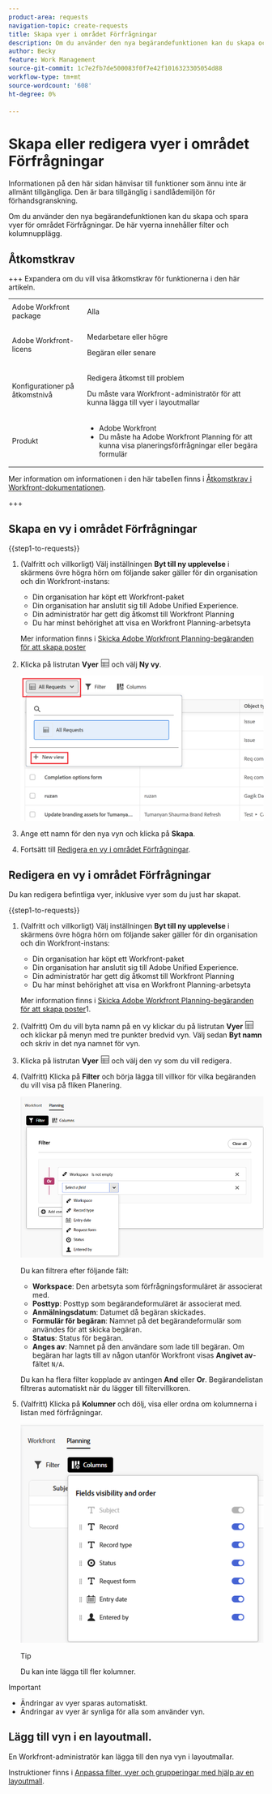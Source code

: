 ```yaml
---
product-area: requests
navigation-topic: create-requests
title: Skapa vyer i området Förfrågningar
description: Om du använder den nya begärandefunktionen kan du skapa och spara vyer för området Förfrågningar.
author: Becky
feature: Work Management
source-git-commit: 1c7e2fb7de500083f0f7e42f1016323305054d88
workflow-type: tm+mt
source-wordcount: '608'
ht-degree: 0%

---
```


# Skapa eller redigera vyer i området Förfrågningar

<span class="preview">Informationen på den här sidan hänvisar till funktioner som ännu inte är allmänt tillgängliga. Den är bara tillgänglig i sandlådemiljön för förhandsgranskning.</span>

Om du använder den nya begärandefunktionen kan du skapa och spara vyer för området Förfrågningar. De här vyerna innehåller filter och kolumnupplägg.

## Åtkomstkrav

+++ Expandera om du vill visa åtkomstkrav för funktionerna i den här artikeln.


<table style="table-layout:auto"> 
 <col> 
 <col> 
 <tbody> 
 <tbody> 
  <tr> 
   <td role="rowheader">Adobe Workfront package</td> 
   <td> <p>Alla </p> </td> 
  </tr> 
  <tr> 
   <td role="rowheader">Adobe Workfront-licens</td> 
   <td> <p>Medarbetare eller högre</p>
   <p>Begäran eller senare</p>
    </td> 
  </tr> 
  <tr> 
   <td role="rowheader">Konfigurationer på åtkomstnivå</td> 
   <td> <p>Redigera åtkomst till problem</p>  <p>Du måste vara Workfront-administratör för att kunna lägga till vyer i layoutmallar</td> 
  </tr> 
  <tr> 
   <td role="rowheader"> Produkt</td> 
   <td> <ul><li>Adobe Workfront</li><li>Du måste ha Adobe Workfront Planning för att kunna visa planeringsförfrågningar eller begära formulär</td> 
  </tr> 
 </tbody> 
</table>

Mer information om informationen i den här tabellen finns i [Åtkomstkrav i Workfront-dokumentationen](/help/quicksilver/administration-and-setup/add-users/access-levels-and-object-permissions/access-level-requirements-in-documentation.md).

+++

## Skapa en vy i området Förfrågningar

{{step1-to-requests}}

1. (Valfritt och villkorligt) Välj inställningen **Byt till ny upplevelse** i skärmens övre högra hörn om följande saker gäller för din organisation och din Workfront-instans:

   * Din organisation har köpt ett Workfront-paket
   * Din organisation har anslutit sig till Adobe Unified Experience.
   * Din administratör har gett dig åtkomst till Workfront Planning
   * Du har minst behörighet att visa en Workfront Planning-arbetsyta

   Mer information finns i [Skicka Adobe Workfront Planning-begäranden för att skapa poster](/help/quicksilver/planning/requests/submit-requests.md)

1. Klicka på listrutan **Vyer** ![Vyer](assets/view-icon-requests.png) och välj **Ny vy**.

   ![Ny vy](assets/create-new-view.png)

1. Ange ett namn för den nya vyn och klicka på **Skapa**.
1. Fortsätt till [Redigera en vy i området Förfrågningar](#edit-a-view-in-the-requests-area).

## Redigera en vy i området Förfrågningar

Du kan redigera befintliga vyer, inklusive vyer som du just har skapat.

{{step1-to-requests}}

1. (Valfritt och villkorligt) Välj inställningen **Byt till ny upplevelse** i skärmens övre högra hörn om följande saker gäller för din organisation och din Workfront-instans:

   * Din organisation har köpt ett Workfront-paket
   * Din organisation har anslutit sig till Adobe Unified Experience.
   * Din administratör har gett dig åtkomst till Workfront Planning
   * Du har minst behörighet att visa en Workfront Planning-arbetsyta

   Mer information finns i [Skicka Adobe Workfront Planning-begäranden för att skapa poster](/help/quicksilver/planning/requests/submit-requests.md)1.

1. (Valfritt) Om du vill byta namn på en vy klickar du på listrutan **Vyer** ![Vyer](assets/view-icon-requests.png) och klickar på menyn med tre punkter bredvid vyn. Välj sedan **Byt namn** och skriv in det nya namnet för vyn.
1. Klicka på listrutan **Vyer** ![Vyer](assets/view-icon-requests.png) och välj den vy som du vill redigera.
1. (Valfritt) Klicka på **Filter** och börja lägga till villkor för vilka begäranden du vill visa på fliken Planering.

   ![Redigeringsfilter på fliken Planeringsbegäranden](assets/filters-editing-box-in-requests-planning-tab.png)

   Du kan filtrera efter följande fält:

   * **Workspace**: Den arbetsyta som förfrågningsformuläret är associerat med.
   * **Posttyp**: Posttyp som begärandeformuläret är associerat med.
   * **Anmälningsdatum**: Datumet då begäran skickades.
   * **Formulär för begäran**: Namnet på det begärandeformulär som användes för att skicka begäran.
   * **Status**: Status för begäran.
   * **Anges av**: Namnet på den användare som lade till begäran. Om begäran har lagts till av någon utanför Workfront visas **Angivet av**-fältet `N/A`.

   Du kan ha flera filter kopplade av antingen **And** eller **Or**.
Begärandelistan filtreras automatiskt när du lägger till filtervillkoren.

1. (Valfritt) Klicka på **Kolumner** och dölj, visa eller ordna om kolumnerna i listan med förfrågningar.

   ![Kolumnruta](assets/columns-editing-box-in-requests-planning-tab.png)

   >[!TIP]
   >
   >Du kan inte lägga till fler kolumner.

>[!IMPORTANT]
>
> * Ändringar av vyer sparas automatiskt.
> * Ändringar av vyer är synliga för alla som använder vyn.

## Lägg till vyn i en layoutmall.

En Workfront-administratör kan lägga till den nya vyn i layoutmallar.

Instruktioner finns i [Anpassa filter, vyer och grupperingar med hjälp av en layoutmall](/help/quicksilver/administration-and-setup/customize-workfront/use-layout-templates/customize-fvg-list-controls-layout-template.md).

